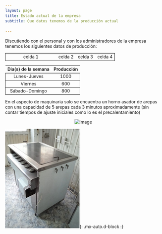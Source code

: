 ```yaml
---
layout: page
title: Estado actual de la empresa
subtitle: Que datos tenemos de la producción actual

--- 
```


<style>
 .filaOculta {
  display: none;
}
table {
  border-collapse: collapse;
}
tr {
  cursor: pointer;
}
td {
  text-align: center;
}
td:first-child {
  border: 1px solid #000;
  border-right: none;
}
td:not(:first-child):not(:last-child) {
  border: 1px solid #000;
  border-left: none;
  border-right: none;
}
td:last-child {
  border: 1px solid #000;
  border-left: none;
}
td[colspan] {
  border-left: 1px solid #000;
}
.anchoCeldas {
  width: 150px;
}
</style>

<script>
$(function() {
  // Capturamos el evento click
  $(".filaParaPulsar").click(function() {
    // Alternamos visibilidad con la funcion slideToggle() de jquery, q lo q hace es q si está visible el elemento, entonces lo oculta, y si está oculto lo muestra
    $(".filaOculta").slideToggle(); 
  });
});
</script>

Discutiendo con el personal y con los administradores de la empresa tenemos los siguientes datos de producción:
 
<table>
  <tr class="filaParaPulsar">
    <td class="anchoCeldas">
      celda 1
    </td>
    <td>
      celda 2
    </td>
    <td>
      celda 3
    </td>
    <td>
      celda 4
    </td>
  </tr>
  <tr class="filaOculta">
    <td colspan="4">Esta es la fila oculta</td>
  </tr>
  
</table>
 
| Dia(s) de la semana | Producción | 
| :------: |:----: | 
| Lunes-Jueves | 1000 |
| Viernes | 600 |
| Sábado-Domingo | 800 |


En el aspecto de maquinaria solo se encuentra un horno asador de arepas con una capacidad de 5 arepas cada 3 minutos aproximadamente (sin contar tiempos de ajuste iniciales como lo es el precalentamiento)

<div style="text-align:center">
  <img src="/Trabajo-final/assets/img/horno.jpg" alt="Image" style="width:300px;height:200px;">
</div>

![fabrica](/assets/img/horno.jpg){: .mx-auto.d-block :}




